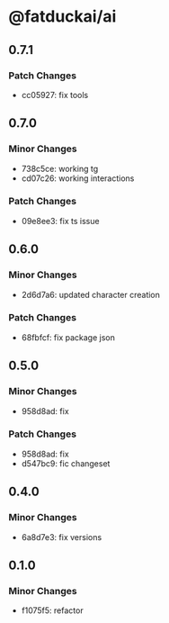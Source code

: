 # @fatduckai/ai

## 0.7.1

### Patch Changes

- cc05927: fix tools

## 0.7.0

### Minor Changes

- 738c5ce: working tg
- cd07c26: working interactions

### Patch Changes

- 09e8ee3: fix ts issue

## 0.6.0

### Minor Changes

- 2d6d7a6: updated character creation

### Patch Changes

- 68fbfcf: fix package json

## 0.5.0

### Minor Changes

- 958d8ad: fix

### Patch Changes

- 958d8ad: fix
- d547bc9: fic changeset

## 0.4.0

### Minor Changes

- 6a8d7e3: fix versions

## 0.1.0

### Minor Changes

- f1075f5: refactor
